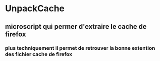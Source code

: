 # UnpackCache
## microscript qui permer d'extraire le cache de firefox
### plus techniquement il permet de retrouver la bonne extention des fichier cache de firefox
